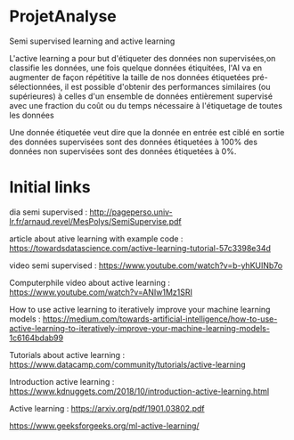 # ProjetAnalyse
Semi supervised learning and active learning




L'active learning a pour but d'étiqueter des données non supervisées,on classifie les données, une fois quelque données étiquitées, l'AI va en augmenter de façon répétitive la taille de nos données étiquetées pré-sélectionnées, il est possible d'obtenir des performances similaires (ou supérieures) à celles d'un ensemble de données entièrement supervisé avec une fraction du coût ou du temps nécessaire à l'étiquetage de toutes les données

Une donnée étiquetée veut dire que la donnée en entrée est ciblé en sortie des données supervisées sont des données étiquetées à 100% des données non supervisées sont des données étiquetées à 0%.

# Initial links 

dia semi supervised : 
http://pageperso.univ-lr.fr/arnaud.revel/MesPolys/SemiSupervise.pdf

article about ative learning with example code : 
https://towardsdatascience.com/active-learning-tutorial-57c3398e34d

video semi supervised :
https://www.youtube.com/watch?v=b-yhKUINb7o

Computerphile video about active learning :
https://www.youtube.com/watch?v=ANIw1Mz1SRI

How to use active learning to iteratively improve your machine learning models :
https://medium.com/towards-artificial-intelligence/how-to-use-active-learning-to-iteratively-improve-your-machine-learning-models-1c6164bdab99

Tutorials about active learning :
https://www.datacamp.com/community/tutorials/active-learning

Introduction active learning :
https://www.kdnuggets.com/2018/10/introduction-active-learning.html

Active learning :
https://arxiv.org/pdf/1901.03802.pdf

https://www.geeksforgeeks.org/ml-active-learning/
